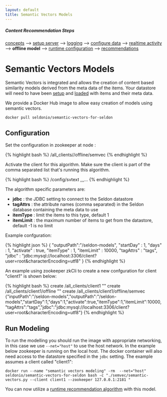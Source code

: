 ```yaml
---
layout: default
title: Semantic Vectors Models
---
```

##### Content Recommendation Steps

[concepts](/concepts.html) --> [setup server](/seldon-server-setup.html) --> [logging](/seldon-logging.html) --> [configure data](/item-recommendation-data.html) --> [realtime activity](/realtime-activity-data.html) --> **offline model** --> [runtime configuration](/runtime-recommendation.html) --> [recommendations](api.html)


# Semantic Vectors Models

Semantic Vectors is integrated and allows the creation of content based similarity models derived from the meta data of the items. Your datastore will need to have been [setup](deploying-your-data.html) and [loaded](static-activity-data.html) with items and their meta data. 

We provide a Docker Hub image to allow easy creation of models using semantic vectors.

`docker pull seldonio/semantic-vectors-for-seldon`

## Configuration
Set the configuration in zookeeper at node :

{% highlight bash %}
/all_clients/<client>/offline/semvec
{% endhighlight %}

Activate the client for this algorithm. Make sure the client is part of the comma separated list that's running this algorithm.

{% highlight bash %}
/config/svtext <client>,<other-client1>,<other-client2>,...
{% endhighlight %}

The algorithm specific parameters are:

 * **jdbc** : the JDBC setting to connect to the Seldon datastore
 * **tagAttrs** : the attribute names (comma separated) in the Seldon database containing the meta data to use
 * **itemType** : limit the items to this type, default 1
 * **itemLimit** : the maximum number of items to get from the datastore, default -1 is no limit 

Example confguration:

{% highlight json %}
{
  "outputPath":"/seldon-models",
  "startDay" : 1,
  "days" : 1,
  "activate" : true,
  "itemType" : 1,
  "itemLimit" : 10000,
  "tagAttrs" : "tags",
  "jdbc" : "jdbc:mysql://localhost:3306/client?user=root&characterEncoding=utf8"
}
{% endhighlight %}

An example using zookeeper zkCli to create a new confguration for client "client1" is shown below:

{% highlight bash %}
create /all_clients/client1 ""
create /all_clients/client1/offline ""
create /all_clients/client1/offline/semvec {"inputPath":"/seldon-models","outputPath":"/seldon-models","startDay":1,"days":1,"activate":true,"itemType":1,"itemLimit":10000,"tagAttrs":"tags","jdbc":"jdbc:mysql://localhost:3306/client?user=root&characterEncoding=utf8"}
{% endhighlight %}

## Run Modeling

To run the modelling you should run the image with appropriate networking, in this case we use `--net="host"` to use the host network. In the example below zookeeper is running on the local host. The docker container will also need access to the datastore specified in the `jdbc` setting. The example assumes a client called "client1":

`docker run --name "semantic vectors modeling" -rm  --net="host" seldonio/semantic-vectors-for-seldon bash -c "./semvec/semantic-vectors.py --client client1 --zookeeper 127.0.0.1:2181 "`


You can now utilize a [runtime recommendation algorithm](runtime-recommendation.html#content-based) with this model.